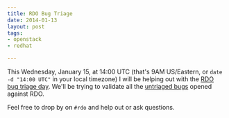 ```yaml
---
title: RDO Bug Triage
date: 2014-01-13
layout: post
tags:
- openstack
- redhat

---
```


This Wednesday, January 15, at 14:00 UTC (that's 9AM US/Eastern, or
`date -d "14:00 UTC"` in your local timezone) I will be helping out
with the
[RDO][] [bug triage day][].  We'll be trying to validate all the 
[untriaged bugs][] opened against RDO.

Feel free to drop by on `#rdo` and help out or ask questions.

[RDO]: http://openstack.redhat.com/
[bug triage day]: http://openstack.redhat.com/RDO-BugTriage
[untriaged bugs]: http://goo.gl/NqW2LN

